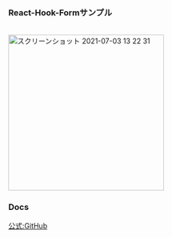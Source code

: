 ### React-Hook-Formサンプル
<br />

<img width="311" alt="スクリーンショット 2021-07-03 13 22 31" src="https://user-images.githubusercontent.com/71884766/124342816-bb46f600-dc01-11eb-89cb-b44bee197f7b.png">

### Docs
[公式:GitHub](https://github.com/react-hook-form/react-hook-form)
